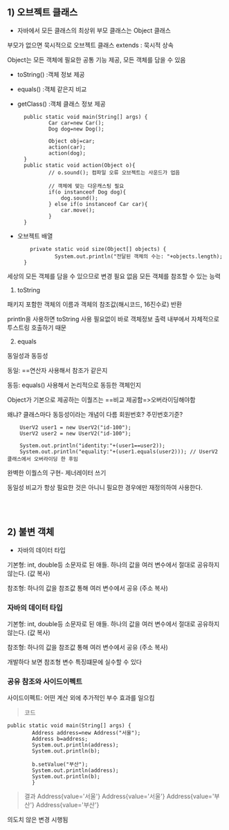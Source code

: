 ## 1) 오브젝트 클래스
- 자바에서 모든 클래스의 최상위 부모 클래스는 Object 클래스
  
부모가 없으면 묵시적으로 오브젝트 클래스 extends : 묵시적 상속

Object는 모든 객체에 필요한 공통 기능 제공, 모든 객체를 담을 수 있음

- toString() :객체 정보 제공
- equals() :객체 같은지 비교
- getClass() :객체 클래스 정보 제공

        public static void main(String[] args) {
                Car car=new Car();
                Dog dog=new Dog();
        
                Object obj=car;
                action(car);
                action(dog);
        }
        public static void action(Object o){
                // o.sound(); 컴파일 오류 오브젝트는 사운드가 업음
        
                // 객체에 맞는 다운캐스팅 필요
                if(o instanceof Dog dog){
                    dog.sound();
                } else if(o instanceof Car car){
                    car.move();
                }
        }


- 오브젝트 배열
  
          private static void size(Object[] objects) {
                  System.out.println("전달된 객체의 수는: "+objects.length);
        }
세상의 모든 객체를 담을 수 있으므로 변경 필요 없음 모든 객체를 참조할 수 있는 능력

1. toString
  
패키지 포함한 객체의 이름과 객체의 참조값(해시코드, 16진수로) 반환

println을 사용하면 toString 사용 필요없이 바로 객체정보 출력 내부에서 자체적으로 투스트링 호출하기 때문

2. equals

동일성과 동등성

동일: ==연산자 사용해서 참조가 같은지

동등: equals() 사용해서 논리적으로 동등한 객체인지

Object가 기본으로 제공하는 이퀄즈는 ==비교 제공함=>오버라이딩해야함

왜냐? 클래스마다 동등성이라는 개념이 다름 회원번호? 주민번호기준?

        UserV2 user1 = new UserV2("id-100");
        UserV2 user2 = new UserV2("id-100");

        System.out.println("identity:"+(user1==user2));
        System.out.println("equality:"+(user1.equals(user2))); // UserV2 클래스에서 오버라이딩 한 후임

완벽한 이퀄스의 구현- 제너레이터 쓰기

동일성 비교가 항상 필요한 것은 아니니 필요한 경우에만 재정의하여 사용한다. 

<br><br>

## 2) 불변 객체

- 자바의 데이터 타입

기본형: int, double등 소문자로 된 애들. 하나의 값을 여러 변수에서 절대로 공유하지 않는다. (값 복사)

참조형: 하나의 값을 참조값 통해 여러 변수에서 공유 (주소 복사)


### 자바의 데이터 타입

기본형: int, double등 소문자로 된 애들. 하나의 값을 여러 변수에서 절대로 공유하지 않는다. (값 복사)

참조형: 하나의 값을 참조값 통해 여러 변수에서 공유 (주소 복사)

개발하다 보면 참조형 변수 특징떄문에 실수할 수 있다  


### 공유 참조와 사이드이펙트

사이드이펙트: 어떤 계산 외에 추가적인 부수 효과를 일으킴

> 코드
```
public static void main(String[] args) {
        Address address=new Address("서울");
        Address b=address;
        System.out.println(address);
        System.out.println(b);

        b.setValue("부산");
        System.out.println(address);
        System.out.println(b);
        }
```

> 결과
Address{value='서울'}
Address{value='서울'}
Address{value='부산'}
Address{value='부산'}

의도치 않은 변경 시행됨


